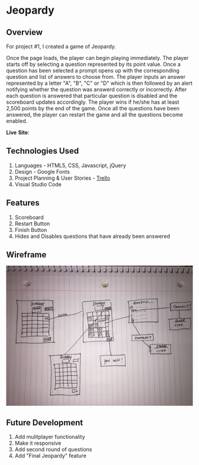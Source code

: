 # Jeopardy

## Overview

For project #1, I created a game of Jeopardy.

Once the page loads, the player can begin playing immediately. The player starts off by selecting a question represented by its point value. Once a question has been selected a prompt opens up with the corresponding question and list of answers to choose from. The player inputs  an answer represented by a letter "A", "B", "C" or "D" which is then followed by an alert notifying whether the question was answerd correctly or incorrectly. After each question is answered that particular question is disabled and the scoreboard updates accordingly. The player wins if he/she has at least 2,500 points by the end of the game. Once all the questions have been answered, the player can restart the game and all the questions become enabled.


**Live** **Site**: 
## Technologies Used

1. Languages - HTML5, CSS, Javascript, jQuery
2. Design - Google Fonts
3. Project Planning & User Stories - [Trello](https://trello.com/b/3Nr1vPfJ/wdi-project-1)
4. Visual Studio Code

## Features

1. Scoreboard
2. Restart Button
3. Finish Button
4. Hides and Disables questions that have already been answered

## Wireframe

![alt text](https://github.com/cpak125/WDI-Project-1/blob/master/wireframe.jpg)

## Future Development

1. Add mulitplayer functionality
2. Make it responsive
3. Add second round of questions
4. Add "Final Jeopardy" feature
